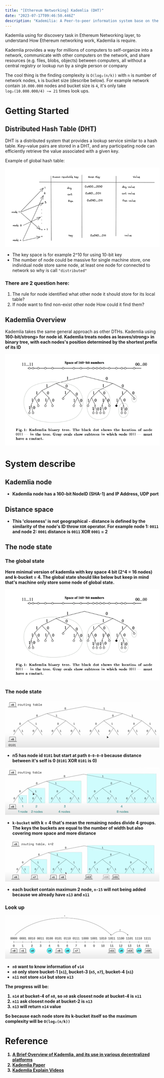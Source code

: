 ```yaml
---
title: "[Ethereum Networking] Kademlia (DHT)"
date: "2023-07-17T09:46:50.446Z"
description: "Kademilia: A Peer-to-peer information system base on the XOR metric"
---
```


Kademlia using for discovery task in Ethereum Networking layer, to understand How Ethereum networking work, Kademlia is require.

Kademlia provides a way for millions of computers to self-organize into a network, communicate with other computers on the network, and share resources (e.g. files, blobs, objects) between computers, all without a central registry or lookup run by a single person or company

The cool thing is the finding complexity is `O(log₂(n/k))` with `n` is number of network nodes, `k` is bucket size (describe below). For example network contain `10.000.000` nodes and bucket size is `4`, it's only take `log₂(10.000.000/4) ~= 21` times look ups.

# Getting Started

## Distributed Hash Table (DHT)
DHT is a distributed system that provides a lookup service similar to a hash table. Key–value pairs are stored in a DHT, and any participating node can efficiently retrieve the value associated with a given key.

Example of global hash table:

![dht](./figures/dht.png)

- The key space is for example 2^10 for using 10-bit key
- The number of node could be massive for single machine store, one individual node store same node, at least one node for connected to network so why is call `"distributed"`

### There are 2 question here:
1. The rule for node identified what other node it should store for its local table?
2. If node want to find non-exist other node How could it find them?

## Kademlia Overview

Kademlia takes the same general approach as other DTHs.
Kademlia using <strong>160-bit/strong> for node id.
Kademlia treats nodes as <strong>leaves/strong> in binary tree, with each nodes's position determined by the <strong>shortest prefix of its ID</strong>

![tree](./figures/tree.png)

# System describe

## Kademlia node
- Kademlia node has a 160-bit NodeID (SHA-1) and IP Address, UDP port

## Distance space
- This 'closeness' is not geographical - distance is defined by the similarity of the node's ID throw `XOR` operator. For example node 1: `0011` and node 2: `0001` distance is `0011` XOR `0001` = 2

## The node state

### The global state
Here minimal version of kademlia with key space 4 bit (2^4 = 16 nodes) and k-bucket = 4. The global state should like below but keep in mind that's machine only store some node of global state.

![global-state](./figures/tree.png)

### The node state
![n5-1](./figures/n5-1.png)

- n5 has node id `0101` but start at path `0-0-0-0` because distance between it's self is 0 (`0101` XOR `0101` is 0)

![n5-2](./figures/n5-2.png)

- `k-bucket` with k = 4 that's mean the remaining nodes divide 4 groups. The keys the buckets are equal to the number of width but also covering more space and more distance

![n5-3](./figures/n5-3.png)

- each bucket contain maximum 2 node, `n-15` will not being added because we already have `n13` and `n11`

### Look up

![look-up](./figures/look-up.png)

- `n0` want to know information of `v14`
- `n0` only store bucket-1 (`n1`), bucket-3 (`n5`, `n7`), bucket-4 (`n1`)
- `n11` not store `n14` but store `n13`

The progress will be:
1. `n14` at bucket-4 of `n0`, so `n0` ask closest node at bucket-4 is `n11`
2. `n11` ask closest node at bucket-2 is `n13`
3. `n13` will return `n14` value

So because each node store its k-bucket itself so the maximum complexity will be `O(log₂(n/k))`


# Reference

1. [A Brief Overview of Kademlia, and its use in various decentralized platforms](https://medium.com/coinmonks/a-brief-overview-of-kademlia-and-its-use-in-various-decentralized-platforms-da08a7f72b8f)
2. [Kademlia Paper](https://pdos.csail.mit.edu/~petar/papers/maymounkov-kademlia-lncs.pdf)
3. [Kademlia Explain Videos](https://www.youtube.com/watch?v=1QdKhNpsj8M)